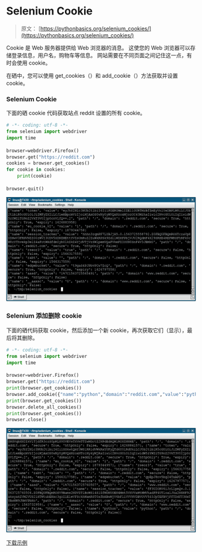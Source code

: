 # Selenium Cookie

> 原文： [https://pythonbasics.org/selenium_cookies/](https://pythonbasics.org/selenium_cookies/)

Cookie 是 Web 服务器提供给 Web 浏览器的消息。 这使您的 Web 浏览器可以存储登录信息，用户名，购物车等信息。 网站需要在不同页面之间记住这一点，有时会使用 cookie。

在硒中，您可以使用 get_cookies（）和 add_cookie（）方法获取并设置 cookie。

### Selenium Cookie

下面的硒 cookie 代码获取站点 reddit 设置的所有 cookie。

```py
# -*- coding: utf-8 -*-
from selenium import webdriver
import time

browser=webdriver.Firefox()
browser.get("https://reddit.com")
cookies = browser.get_cookies()
for cookie in cookies:
    print(cookie)

browser.quit()

```

![selenium cookies](img/286f2e902c088e653e8b3c290ba073d3.jpg)

### Selenium 添加删除 cookie

下面的硒代码获取 cookie，然后添加一个新 cookie，再次获取它们（显示），最后将其删除。

```py
# -*- coding: utf-8 -*-
from selenium import webdriver
import time

browser=webdriver.Firefox()
browser.get("https://reddit.com")
print(browser.get_cookies())
browser.add_cookie({"name":"python","domain":"reddit.com","value":"python"})
print(browser.get_cookies())
browser.delete_all_cookies()
print(browser.get_cookies())
browser.close()

```

![selenium add delete cookies](img/9f42c9b17efc8d19906b7716ba8f8db7.jpg)

[下载示例](https://gum.co/GjuJxo)